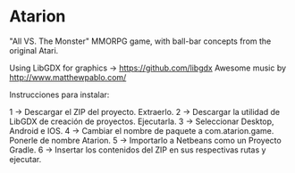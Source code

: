 # Atarion
"All VS. The Monster" MMORPG game, with ball-bar concepts from the original Atari.

Using LibGDX for graphics -> https://github.com/libgdx
Awesome music by http://www.matthewpablo.com/

Instrucciones para instalar:

1 -> Descargar el ZIP del proyecto. Extraerlo.
2 -> Descargar la utilidad de LibGDX de creación de proyectos. Ejecutarla.
3 -> Seleccionar Desktop, Android e IOS.
4 -> Cambiar el nombre de paquete a com.atarion.game. Ponerle de nombre Atarion.
5 -> Importarlo a Netbeans como un Proyecto Gradle.
6 -> Insertar los contenidos del ZIP en sus respectivas rutas y ejecutar.
